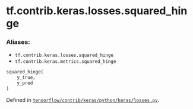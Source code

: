 <div itemscope itemtype="http://developers.google.com/ReferenceObject">
<meta itemprop="name" content="tf.contrib.keras.losses.squared_hinge" />
</div>

# tf.contrib.keras.losses.squared_hinge

### Aliases:

* `tf.contrib.keras.losses.squared_hinge`
* `tf.contrib.keras.metrics.squared_hinge`

``` python
squared_hinge(
    y_true,
    y_pred
)
```



Defined in [`tensorflow/contrib/keras/python/keras/losses.py`](https://www.tensorflow.org/code/tensorflow/contrib/keras/python/keras/losses.py).

